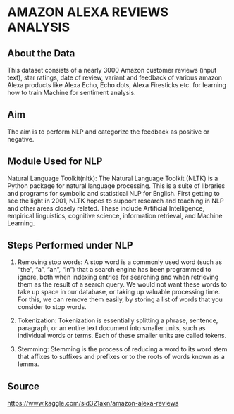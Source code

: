 # AMAZON ALEXA REVIEWS ANALYSIS

## About the Data

This dataset consists of a nearly 3000 Amazon customer reviews (input text), star ratings, date of review, variant and feedback of various amazon Alexa products like Alexa Echo, Echo dots, Alexa Firesticks etc. for learning how to train Machine for sentiment analysis.

## Aim

The aim is to perform NLP and categorize the feedback as positive or negative.

## Module Used for NLP

Natural Language Toolkit(nltk): The Natural Language Toolkit (NLTK) is a Python package for natural language processing. This is a suite of libraries and programs for symbolic and statistical NLP for English. First getting to see the light in 2001, NLTK hopes to support research and teaching in NLP and other areas closely related. These include Artificial Intelligence, empirical linguistics, cognitive science, information retrieval, and Machine Learning.

## Steps Performed under NLP

1. Removing stop words: A stop word is a commonly used word (such as “the”, “a”, “an”, “in”) that a search engine has been programmed to ignore, both when indexing entries for searching and when retrieving them as the result of a search query. We would not want these words to take up space in our database, or taking up valuable processing time. For this, we can remove them easily, by storing a list of words that you consider to stop words.

2. Tokenization: Tokenization is essentially splitting a phrase, sentence, paragraph, or an entire text document into smaller units, such as individual words or terms. Each of these smaller units are called tokens.

3. Stemming: Stemming is the process of reducing a word to its word stem that affixes to suffixes and prefixes or to the roots of words known as a lemma.

## Source

https://www.kaggle.com/sid321axn/amazon-alexa-reviews
